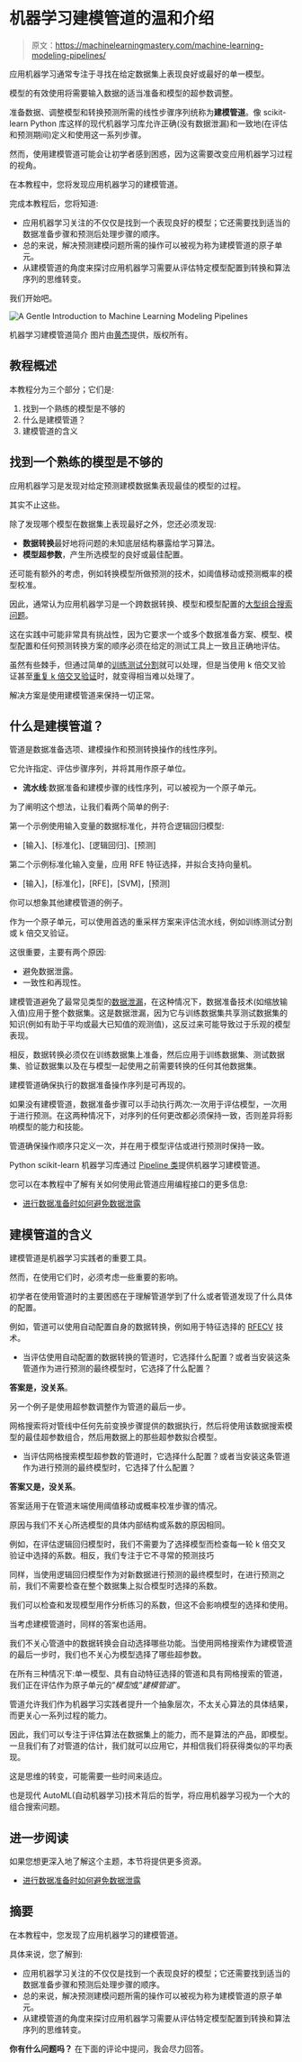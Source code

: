 # 机器学习建模管道的温和介绍

> 原文：<https://machinelearningmastery.com/machine-learning-modeling-pipelines/>

应用机器学习通常专注于寻找在给定数据集上表现良好或最好的单一模型。

模型的有效使用将需要输入数据的适当准备和模型的超参数调整。

准备数据、调整模型和转换预测所需的线性步骤序列统称为**建模管道**。像 scikit-learn Python 库这样的现代机器学习库允许正确(没有数据泄漏)和一致地(在评估和预测期间)定义和使用这一系列步骤。

然而，使用建模管道可能会让初学者感到困惑，因为这需要改变应用机器学习过程的视角。

在本教程中，您将发现应用机器学习的建模管道。

完成本教程后，您将知道:

*   应用机器学习关注的不仅仅是找到一个表现良好的模型；它还需要找到适当的数据准备步骤和预测后处理步骤的顺序。
*   总的来说，解决预测建模问题所需的操作可以被视为称为建模管道的原子单元。
*   从建模管道的角度来探讨应用机器学习需要从评估特定模型配置到转换和算法序列的思维转变。

我们开始吧。

![A Gentle Introduction to Machine Learning Modeling Pipelines](img/737ceab2433c08e2860fc909a457bfa3.png)

机器学习建模管道简介
图片由[黄杰](https://www.flickr.com/photos/jayhuangphotos/39507504054/)提供，版权所有。

## 教程概述

本教程分为三个部分；它们是:

1.  找到一个熟练的模型是不够的
2.  什么是建模管道？
3.  建模管道的含义

## 找到一个熟练的模型是不够的

应用机器学习是发现对给定预测建模数据集表现最佳的模型的过程。

其实不止这些。

除了发现哪个模型在数据集上表现最好之外，您还必须发现:

*   **数据转换**最好地将问题的未知底层结构暴露给学习算法。
*   **模型超参数**，产生所选模型的良好或最佳配置。

还可能有额外的考虑，例如转换模型所做预测的技术，如阈值移动或预测概率的模型校准。

因此，通常认为应用机器学习是一个跨数据转换、模型和模型配置的[大型组合搜索问题](https://machinelearningmastery.com/applied-machine-learning-as-a-search-problem/)。

这在实践中可能非常具有挑战性，因为它要求一个或多个数据准备方案、模型、模型配置和任何预测转换方案的顺序必须在给定的测试工具上一致且正确地评估。

虽然有些棘手，但通过简单的[训练测试分割](https://machinelearningmastery.com/train-test-split-for-evaluating-machine-learning-algorithms/)就可以处理，但是当使用 k 倍交叉验证甚至[重复 k 倍交叉验证](https://machinelearningmastery.com/repeated-k-fold-cross-validation-with-python/)时，就变得相当难以处理了。

解决方案是使用建模管道来保持一切正常。

## 什么是建模管道？

管道是数据准备选项、建模操作和预测转换操作的线性序列。

它允许指定、评估步骤序列，并将其用作原子单位。

*   **流水线**:数据准备和建模步骤的线性序列，可以被视为一个原子单元。

为了阐明这个想法，让我们看两个简单的例子:

第一个示例使用输入变量的数据标准化，并符合逻辑回归模型:

*   [输入]、[标准化]、[逻辑回归]、[预测]

第二个示例标准化输入变量，应用 RFE 特征选择，并拟合支持向量机。

*   [输入]，[标准化]，[RFE]，[SVM]，[预测]

你可以想象其他建模管道的例子。

作为一个原子单元，可以使用首选的重采样方案来评估流水线，例如训练测试分割或 k 倍交叉验证。

这很重要，主要有两个原因:

*   避免数据泄露。
*   一致性和再现性。

建模管道避免了最常见类型的[数据泄漏](https://machinelearningmastery.com/data-preparation-without-data-leakage/)，在这种情况下，数据准备技术(如缩放输入值)应用于整个数据集。这是数据泄漏，因为它与训练数据集共享测试数据集的知识(例如有助于平均或最大已知值的观测值)，这反过来可能导致过于乐观的模型表现。

相反，数据转换必须仅在训练数据集上准备，然后应用于训练数据集、测试数据集、验证数据集以及在与模型一起使用之前需要转换的任何其他数据集。

建模管道确保执行的数据准备操作序列是可再现的。

如果没有建模管道，数据准备步骤可以手动执行两次:一次用于评估模型，一次用于进行预测。在这两种情况下，对序列的任何更改都必须保持一致，否则差异将影响模型的能力和技能。

管道确保操作顺序只定义一次，并在用于模型评估或进行预测时保持一致。

Python scikit-learn 机器学习库通过 [Pipeline 类](https://scikit-learn.org/stable/modules/generated/sklearn.pipeline.Pipeline.html)提供机器学习建模管道。

您可以在本教程中了解有关如何使用此管道应用编程接口的更多信息:

*   [进行数据准备时如何避免数据泄露](https://machinelearningmastery.com/data-preparation-without-data-leakage/)

## 建模管道的含义

建模管道是机器学习实践者的重要工具。

然而，在使用它们时，必须考虑一些重要的影响。

初学者在使用管道时的主要困惑在于理解管道学到了什么或者管道发现了什么具体的配置。

例如，管道可以使用自动配置自身的数据转换，例如用于特征选择的 [RFECV](https://machinelearningmastery.com/rfe-feature-selection-in-python/) 技术。

*   当评估使用自动配置的数据转换的管道时，它选择什么配置？或者当安装这条管道作为进行预测的最终模型时，它选择了什么配置？

**答案是，没关系**。

另一个例子是使用超参数调整作为管道的最后一步。

网格搜索将对管线中任何先前变换步骤提供的数据执行，然后将使用该数据搜索模型的最佳超参数组合，然后用数据上的那些超参数拟合模型。

*   当评估网格搜索模型超参数的管道时，它选择什么配置？或者当安装这条管道作为进行预测的最终模型时，它选择了什么配置？

**答案又是，没关系**。

答案适用于在管道末端使用阈值移动或概率校准步骤的情况。

原因与我们不关心所选模型的具体内部结构或系数的原因相同。

例如，在评估逻辑回归模型时，我们不需要为了选择模型而检查每一轮 k 倍交叉验证中选择的系数。相反，我们专注于它不寻常的预测技巧

同样，当使用逻辑回归模型作为对新数据进行预测的最终模型时，在进行预测之前，我们不需要检查在整个数据集上拟合模型时选择的系数。

我们可以检查和发现模型用作分析练习的系数，但这不会影响模型的选择和使用。

当考虑建模管道时，同样的答案也适用。

我们不关心管道中的数据转换会自动选择哪些功能。当使用网格搜索作为建模管道的最后一步时，我们也不关心为模型选择了哪些超参数。

在所有三种情况下:单一模型、具有自动特征选择的管道和具有网格搜索的管道，我们正在评估作为原子单元的“*模型*或“*建模管道*”。

管道允许我们作为机器学习实践者提升一个抽象层次，不太关心算法的具体结果，而更关心一系列过程的能力。

因此，我们可以专注于评估算法在数据集上的能力，而不是算法的产品，即模型。一旦我们有了对管道的估计，我们就可以应用它，并相信我们将获得类似的平均表现。

这是思维的转变，可能需要一些时间来适应。

也是现代 AutoML(自动机器学习)技术背后的哲学，将应用机器学习视为一个大的组合搜索问题。

## 进一步阅读

如果您想更深入地了解这个主题，本节将提供更多资源。

*   [进行数据准备时如何避免数据泄露](https://machinelearningmastery.com/data-preparation-without-data-leakage/)

## 摘要

在本教程中，您发现了应用机器学习的建模管道。

具体来说，您了解到:

*   应用机器学习关注的不仅仅是找到一个表现良好的模型；它还需要找到适当的数据准备步骤和预测后处理步骤的顺序。
*   总的来说，解决预测建模问题所需的操作可以被视为称为建模管道的原子单元。
*   从建模管道的角度来探讨应用机器学习需要从评估特定模型配置到转换和算法序列的思维转变。

**你有什么问题吗？**
在下面的评论中提问，我会尽力回答。